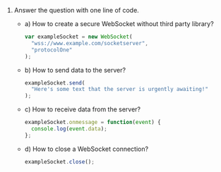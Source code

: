 1. Answer the question with one line of code.

   - a) How to create a secure WebSocket without third party library?

     ```js
     var exampleSocket = new WebSocket(
       "wss://www.example.com/socketserver",
       "protocolOne"
     );
     ```

   - b) How to send data to the server?

     ```js
     exampleSocket.send(
       "Here's some text that the server is urgently awaiting!"
     );
     ```

   - c) How to receive data from the server?

     ```js
     exampleSocket.onmessage = function(event) {
       console.log(event.data);
     };
     ```

   - d) How to close a WebSocket connection?
     ```js
     exampleSocket.close();
     ```
